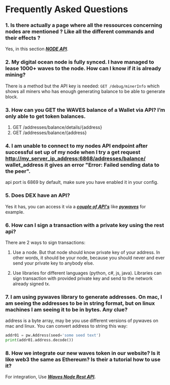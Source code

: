 # Frequently Asked Questions

### 1. Is there actually a page where all the ressources concerning nodes are mentioned ? Like all the different commands and their effects ?

Yes, in this section [_**NODE API**_](/waves-api-and-sdk/waves-node-rest-api.md).

### 2. My digital ocean node is fully synced. I have managed to lease 1000+ waves to the node. How can I know if it is already mining?

There is a method but the API key is needed: `GET /debug/minerInfo` which shows all miners who has enough generating balance to be able to generate block.

### 3. How can you GET the WAVES balance of a Wallet via API? I’m only able to get token balances.

1. GET /addresses/balance/details/{address} 
2. GET /addresses/balance/{address}

### 4. I am unable to connect to my nodes API endpoint after successful set up of my node when I try a get request [http://my\_server\_ip\_address:6868/addresses/balance/](http://my_server_ip_address:6868/addresses/balance/) wallet\_address it gives an error "Error: Failed sending data to the peer".

api port is 6869 by default, make sure you have enabled it in your config.

### 5. Does DEX have an API?

Yes it has, you can access it via a [_**couple of API's**_](/waves-api-and-sdk/dex-api.md) like [_**pywaves**_](/waves-api-and-sdk/client-libraries/pywaves.md) for example.

### 6. How can I sign a transaction with a private key using the rest api?

There are 2 ways to sign transactions:

1. Use a node. But that node should know private key of your address. In other words, it should be your node, because you should never and ever send your private key to anybody else.

2. Use libraries for different languages \(python, c\#, js, java\). Libraries can sign transaction with provided private key and send to the network already signed tx.

### 7. I am using pywaves library to generate addresses. On mac, I am seeing the addresses to be in string format, but on linux machines I am seeing it to be in bytes. Any clue?

address is a byte array, may be you use different versions of pywaves on mac and linux. You can convert address to string this way:

```py
addr01 = pw.Address(seed='some seed text')
print(addr01.address.decode())
```

### 8. How we integrate our new waves token in our website? Is it like web3 the same as Ethereum? Is their a tutorial how to use it?

For integration, Use [_**Waves Node Rest API**_](/waves-api-and-sdk/waves-node-rest-api.md)_**.**_

